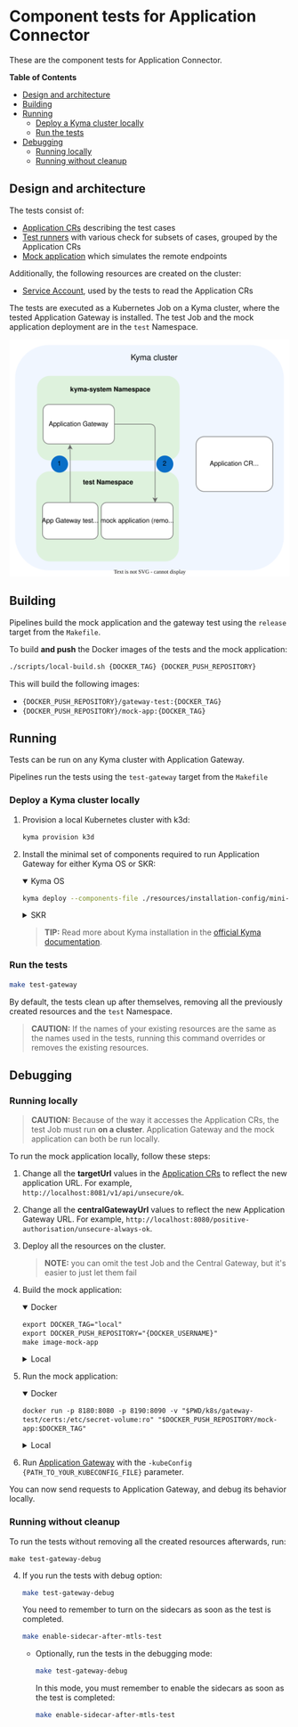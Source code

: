 # Component tests for Application Connector

These are the component tests for Application Connector.

<!-- markdown-toc start - Don't edit this section. Run M-x markdown-toc-refresh-toc -->
**Table of Contents**

- [Design and architecture](#design-and-architecture)
- [Building](#building)
- [Running](#running)
    - [Deploy a Kyma cluster locally](#deploy-a-kyma-cluster-locally)
    - [Run the tests](#run-the-tests)
- [Debugging](#debugging)
    - [Running locally](#running-locally)
    - [Running without cleanup](#running-without-cleanup)

<!-- markdown-toc end -->

## Design and architecture

The tests consist of:
- [Application CRs](./resources/charts/gateway-test/templates/applications/) describing the test cases
- [Test runners](./test/application-gateway/) with various check for subsets of cases, grouped by the Application CRs
- [Mock application](./tools/external-api-mock-app/) which simulates the remote endpoints

Additionally, the following resources are created on the cluster:
- [Service Account](./resources/charts/gateway-test/templates/service-account.yml#L2), used by the tests to read the Application CRs

The tests are executed as a Kubernetes Job on a Kyma cluster, where the tested Application Gateway is installed. 
The test Job and the mock application deployment are in the `test` Namespace. 

![Application Gateway tests architecture](./assets/app-gateway-tests-architecture.svg)

## Building

Pipelines build the mock application and the gateway test using the `release` target from the `Makefile`.

To build **and push** the Docker images of the tests and the mock application:

``` sh
./scripts/local-build.sh {DOCKER_TAG} {DOCKER_PUSH_REPOSITORY}
```
This will build the following images:
- `{DOCKER_PUSH_REPOSITORY}/gateway-test:{DOCKER_TAG}`
- `{DOCKER_PUSH_REPOSITORY}/mock-app:{DOCKER_TAG}`

## Running

Tests can be run on any Kyma cluster with Application Gateway.

Pipelines run the tests using the `test-gateway` target from the `Makefile`

### Deploy a Kyma cluster locally

1. Provision a local Kubernetes cluster with k3d:
   ```sh
   kyma provision k3d
   ```

1. Install the minimal set of components required to run Application Gateway for either Kyma OS or SKR:

    <div tabs name="Kyma flavor" group="minimal-kyma-installation">
    <details open>
    <summary label="OS">
    Kyma OS
    </summary>

    ```sh
    kyma deploy --components-file ./resources/installation-config/mini-kyma-os.yaml
    ```

    </details>
    <details>
    <summary label="SKR">
    SKR
    </summary>

    ```bash
    kyma deploy --components-file ./resources/installation-config/mini-kyma-skr.yaml 
    ```

    </details>
    </div>

    >**TIP:** Read more about Kyma installation in the [official Kyma documentation](https://kyma-project.io/docs/kyma/latest/02-get-started/01-quick-install/#install-kyma).

### Run the tests

``` sh
make test-gateway
```

By default, the tests clean up after themselves, removing all the previously created resources and the `test` Namespace.

> **CAUTION:** If the names of your existing resources are the same as the names used in the tests, running this command overrides or removes the existing resources.

## Debugging

### Running locally

> **CAUTION:** Because of the way it accesses the Application CRs, the test Job must run **on a cluster**.
> Application Gateway and the mock application can both be run locally.

To run the mock application locally, follow these steps:
1. Change all the **targetUrl** values in the [Application CRs](./resources/charts/gateway-test/templates/applications/) to reflect the new application URL. For example, `http://localhost:8081/v1/api/unsecure/ok`.
2. Change all the **centralGatewayUrl** values to reflect the new Application Gateway URL. For example, `http://localhost:8080/positive-authorisation/unsecure-always-ok`.
3. Deploy all the resources on the cluster.
   > **NOTE:** you can omit the test Job and the Central Gateway, but it's easier to just let them fail
4. Build the mock application:
   
   <div tabs name="Mock App Build Flavor" group="mock-app-flavor">
   <details open>
   <summary label="dockerized">
   Docker
   </summary>

   ```shell
   export DOCKER_TAG="local"
   export DOCKER_PUSH_REPOSITORY="{DOCKER_USERNAME}"
   make image-mock-app
   ```

   </details>
   <details>
   <summary label="local">
   Local
   </summary>

   Change the hardcoded application port in [`config.go`](./tools/external-api-mock-app/config.go), and run:
   ```shell
   go build ./tools/external-api-mock-app/
   ```
   </details>
   </div>
5. Run the mock application:
   
   <div tabs name="Mock App Run Flavor" group="mock-app-flavor">
   <details open>
   <summary label="dockerized">
   Docker
   </summary>

   ```shell
   docker run -p 8180:8080 -p 8190:8090 -v "$PWD/k8s/gateway-test/certs:/etc/secret-volume:ro" "$DOCKER_PUSH_REPOSITORY/mock-app:$DOCKER_TAG"
   ```

   </details>
   <details>
   <summary label="local">
   Local
   </summary>

   ```shell
   ./external-api-mock-app
   ```
   > **CAUTION:** For the certificates to work, you must copy them from `./k8s/gateway-test/certs` to `/etc/secret-volume`.

   </details>
   </div>
6. Run [Application Gateway](https://github.com/kyma-project/kyma/tree/main/components/central-application-gateway) with the `-kubeConfig {PATH_TO_YOUR_KUBECONFIG_FILE}` parameter.

You can now send requests to Application Gateway, and debug its behavior locally.

### Running without cleanup

To run the tests without removing all the created resources afterwards, run:

``` shell
make test-gateway-debug
```
4. If you run the tests with debug option:
   
   ```bash
   make test-gateway-debug
   ```
   You need to remember to turn on the sidecars as soon as the test is completed.
   ```bash
   make enable-sidecar-after-mtls-test
   ```
   - Optionally, run the tests in the debugging mode:
   
      ```bash
      make test-gateway-debug
      ```
      In this mode, you must remember to enable the sidecars as soon as the test is completed:
      ```bash
      make enable-sidecar-after-mtls-test
      ```
